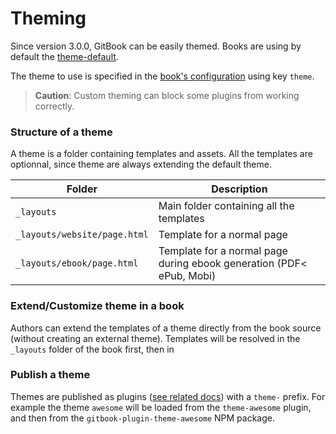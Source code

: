 # Theming

Since version 3.0.0, GitBook can be easily themed. Books are using by default the [theme-default](https://github.com/GitbookIO/theme-default).

The theme to use is specified in the [book's configuration](config.md) using key `theme`.

> **Caution**: Custom theming can block some plugins from working correctly.

### Structure of a theme

A theme is a folder containing templates and assets. All the templates are optionnal, since theme are always extending the default theme.

| Folder | Description |
| -------- | ----------- |
| `_layouts` | Main folder containing all the templates |
| `_layouts/website/page.html` | Template for a normal page |
| `_layouts/ebook/page.html` | Template for a normal page during ebook generation (PDF< ePub, Mobi) |


### Extend/Customize theme in a book

Authors can extend the templates of a theme directly from the book source (without creating an external theme). Templates will be resolved in the `_layouts` folder of the book first, then in

### Publish a theme

Themes are published as plugins ([see related docs](/plugins/)) with a `theme-` prefix. For example the theme `awesome` will be loaded from the `theme-awesome` plugin, and then from the `gitbook-plugin-theme-awesome` NPM package.
